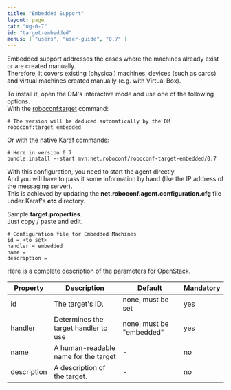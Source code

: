```yaml
---
title: "Embedded Support"
layout: page
cat: "ug-0-7"
id: "target-embedded"
menus: [ "users", "user-guide", "0.7" ]
---
```


Embedded support addresses the cases where the machines already exist or are created manually.  
Therefore, it covers existing (physical) machines, devices (such as cards) and virtual machines created
manually (e.g. with Virtual Box).

To install it, open the DM's interactive mode and use one of the following options.  
With the [roboconf:target](karaf-commands-for-roboconf.html) command:

```properties
# The version will be deduced automatically by the DM
roboconf:target embedded
```

Or with the native Karaf commands:

```properties
# Here in version 0.7
bundle:install --start mvn:net.roboconf/roboconf-target-embedded/0.7
```

With this configuration, you need to start the agent directly.  
And you will have to pass it some information by hand (like the IP address of the messaging server).  
This is achieved by updating the **net.roboconf.agent.configuration.cfg** file under Karaf's **etc** directory.

Sample **target.properties**.  
Just copy / paste and edit.

```properties
# Configuration file for Embedded Machines
id = <to set>
handler = embedded
name = 
description = 
```

Here is a complete description of the parameters for OpenStack.

| Property | Description | Default | Mandatory |
| --- | --- | --- | --- |
| id | The target's ID. | none, must be set | yes |
| handler | Determines the target handler to use | none, must be "embedded" | yes |
| name | A human-readable name for the target | - | no |
| description | A description of the target. | - | no |

